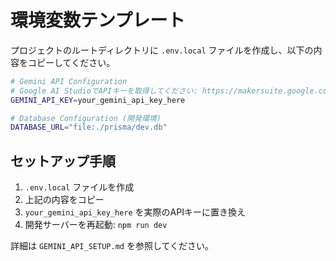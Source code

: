# 環境変数テンプレート

プロジェクトのルートディレクトリに `.env.local` ファイルを作成し、以下の内容をコピーしてください。

```bash
# Gemini API Configuration
# Google AI StudioでAPIキーを取得してください: https://makersuite.google.com/app/apikey
GEMINI_API_KEY=your_gemini_api_key_here

# Database Configuration (開発環境)
DATABASE_URL="file:./prisma/dev.db"
```

## セットアップ手順

1. `.env.local` ファイルを作成
2. 上記の内容をコピー
3. `your_gemini_api_key_here` を実際のAPIキーに置き換え
4. 開発サーバーを再起動: `npm run dev`

詳細は `GEMINI_API_SETUP.md` を参照してください。

